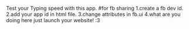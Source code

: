 Test your Typing speed with this app.
#for fb sharing
1.create a fb dev id.
2.add your app id in html file.
3.change attributes in fb.ui
4.what are you doing here just launch your website! :3
